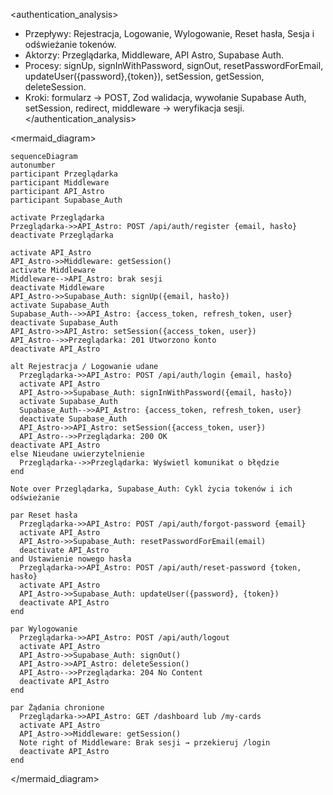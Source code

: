 <authentication_analysis>
- Przepływy: Rejestracja, Logowanie, Wylogowanie, Reset hasła, Sesja i odświeżanie tokenów.
- Aktorzy: Przeglądarka, Middleware, API Astro, Supabase Auth.
- Procesy: signUp, signInWithPassword, signOut, resetPasswordForEmail, updateUser({password},{token}), setSession, getSession, deleteSession.
- Kroki: formularz → POST, Zod walidacja, wywołanie Supabase Auth, setSession, redirect, middleware → weryfikacja sesji.
</authentication_analysis>

<mermaid_diagram>
```mermaid
sequenceDiagram
autonumber
participant Przeglądarka
participant Middleware
participant API_Astro
participant Supabase_Auth

activate Przeglądarka
Przeglądarka->>API_Astro: POST /api/auth/register {email, hasło}
deactivate Przeglądarka

activate API_Astro
API_Astro->>Middleware: getSession()
activate Middleware
Middleware-->API_Astro: brak sesji
deactivate Middleware
API_Astro->>Supabase_Auth: signUp({email, hasło})
activate Supabase_Auth
Supabase_Auth-->>API_Astro: {access_token, refresh_token, user}
deactivate Supabase_Auth
API_Astro->>API_Astro: setSession({access_token, user})
API_Astro-->>Przeglądarka: 201 Utworzono konto
deactivate API_Astro

alt Rejestracja / Logowanie udane
  Przeglądarka->>API_Astro: POST /api/auth/login {email, hasło}
  activate API_Astro
  API_Astro->>Supabase_Auth: signInWithPassword({email, hasło})
  activate Supabase_Auth
  Supabase_Auth-->>API_Astro: {access_token, refresh_token, user}
  deactivate Supabase_Auth
  API_Astro->>API_Astro: setSession({access_token, user})
  API_Astro-->>Przeglądarka: 200 OK
deactivate API_Astro
else Nieudane uwierzytelnienie
  Przeglądarka-->>Przeglądarka: Wyświetl komunikat o błędzie
end

Note over Przeglądarka, Supabase_Auth: Cykl życia tokenów i ich odświeżanie

par Reset hasła
  Przeglądarka->>API_Astro: POST /api/auth/forgot-password {email}
  activate API_Astro
  API_Astro->>Supabase_Auth: resetPasswordForEmail(email)
  deactivate API_Astro
and Ustawienie nowego hasła
  Przeglądarka->>API_Astro: POST /api/auth/reset-password {token, hasło}
  activate API_Astro
  API_Astro->>Supabase_Auth: updateUser({password}, {token})
  deactivate API_Astro
end

par Wylogowanie
  Przeglądarka->>API_Astro: POST /api/auth/logout
  activate API_Astro
  API_Astro->>Supabase_Auth: signOut()
  API_Astro->>API_Astro: deleteSession()
  API_Astro-->>Przeglądarka: 204 No Content
  deactivate API_Astro
end

par Żądania chronione
  Przeglądarka->>API_Astro: GET /dashboard lub /my-cards
  activate API_Astro
  API_Astro->>Middleware: getSession()
  Note right of Middleware: Brak sesji → przekieruj /login
  deactivate API_Astro
end
```
</mermaid_diagram> 